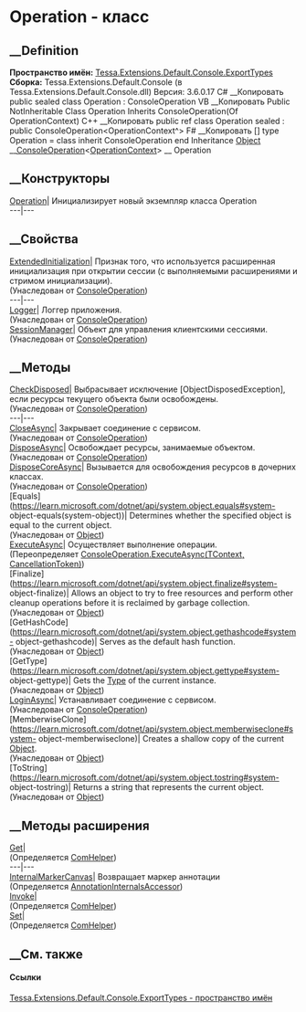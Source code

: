 # Operation - класс
##  __Definition
 **Пространство имён:**
[Tessa.Extensions.Default.Console.ExportTypes](N_Tessa_Extensions_Default_Console_ExportTypes.htm)  
 **Сборка:** Tessa.Extensions.Default.Console (в
Tessa.Extensions.Default.Console.dll) Версия: 3.6.0.17
C# __Копировать
     public sealed class Operation : ConsoleOperation<OperationContext>
VB __Копировать
     Public NotInheritable Class Operation
    	Inherits ConsoleOperation(Of OperationContext)
C++ __Копировать
     public ref class Operation sealed : public ConsoleOperation<OperationContext^>
F# __Копировать
     [<SealedAttribute>]
    type Operation = 
        class
            inherit ConsoleOperation<OperationContext>
        end
Inheritance
    [Object](https://learn.microsoft.com/dotnet/api/system.object) __[ConsoleOperation](T_Tessa_Platform_ConsoleApps_ConsoleOperation_1.htm)<[OperationContext](T_Tessa_Extensions_Default_Console_ExportTypes_OperationContext.htm)> __ Operation
##  __Конструкторы
[Operation](M_Tessa_Extensions_Default_Console_ExportTypes_Operation__ctor.htm)|
Инициализирует новый экземпляр класса Operation  
---|---  
##  __Свойства
[ExtendedInitialization](P_Tessa_Platform_ConsoleApps_ConsoleOperation_1_ExtendedInitialization.htm)|
Признак того, что используется расширенная инициализация при открытии сессии
(с выполняемыми расширениями и стримом инициализации).  
(Унаследован от
[ConsoleOperation<TContext>](T_Tessa_Platform_ConsoleApps_ConsoleOperation_1.htm))  
---|---  
[Logger](P_Tessa_Platform_ConsoleApps_ConsoleOperation_1_Logger.htm)|  Логгер
приложения.  
(Унаследован от
[ConsoleOperation<TContext>](T_Tessa_Platform_ConsoleApps_ConsoleOperation_1.htm))  
[SessionManager](P_Tessa_Platform_ConsoleApps_ConsoleOperation_1_SessionManager.htm)|
Объект для управления клиентскими сессиями.  
(Унаследован от
[ConsoleOperation<TContext>](T_Tessa_Platform_ConsoleApps_ConsoleOperation_1.htm))  
##  __Методы
[CheckDisposed](M_Tessa_Platform_ConsoleApps_ConsoleOperation_1_CheckDisposed.htm)|
Выбрасывает исключение [ObjectDisposedException], если ресурсы текущего
объекта были освобождены.  
(Унаследован от
[ConsoleOperation<TContext>](T_Tessa_Platform_ConsoleApps_ConsoleOperation_1.htm))  
---|---  
[CloseAsync](M_Tessa_Platform_ConsoleApps_ConsoleOperation_1_CloseAsync.htm)|
Закрывает соединение с сервисом.  
(Унаследован от
[ConsoleOperation<TContext>](T_Tessa_Platform_ConsoleApps_ConsoleOperation_1.htm))  
[DisposeAsync](M_Tessa_Platform_ConsoleApps_ConsoleOperation_1_DisposeAsync.htm)|
Освобождает ресурсы, занимаемые объектом.  
(Унаследован от
[ConsoleOperation<TContext>](T_Tessa_Platform_ConsoleApps_ConsoleOperation_1.htm))  
[DisposeCoreAsync](M_Tessa_Platform_ConsoleApps_ConsoleOperation_1_DisposeCoreAsync.htm)|
Вызывается для освобождения ресурсов в дочерних классах.  
(Унаследован от
[ConsoleOperation<TContext>](T_Tessa_Platform_ConsoleApps_ConsoleOperation_1.htm))  
[Equals](https://learn.microsoft.com/dotnet/api/system.object.equals#system-
object-equals\(system-object\))| Determines whether the specified object is
equal to the current object.  
(Унаследован от
[Object](https://learn.microsoft.com/dotnet/api/system.object))  
[ExecuteAsync](M_Tessa_Extensions_Default_Console_ExportTypes_Operation_ExecuteAsync.htm)|
Осуществляет выполнение операции.  
(Переопределяет [ConsoleOperation<TContext>.ExecuteAsync(TContext,
CancellationToken)](M_Tessa_Platform_ConsoleApps_ConsoleOperation_1_ExecuteAsync.htm))  
[Finalize](https://learn.microsoft.com/dotnet/api/system.object.finalize#system-
object-finalize)| Allows an object to try to free resources and perform other
cleanup operations before it is reclaimed by garbage collection.  
(Унаследован от
[Object](https://learn.microsoft.com/dotnet/api/system.object))  
[GetHashCode](https://learn.microsoft.com/dotnet/api/system.object.gethashcode#system-
object-gethashcode)| Serves as the default hash function.  
(Унаследован от
[Object](https://learn.microsoft.com/dotnet/api/system.object))  
[GetType](https://learn.microsoft.com/dotnet/api/system.object.gettype#system-
object-gettype)| Gets the
[Type](https://learn.microsoft.com/dotnet/api/system.type) of the current
instance.  
(Унаследован от
[Object](https://learn.microsoft.com/dotnet/api/system.object))  
[LoginAsync](M_Tessa_Platform_ConsoleApps_ConsoleOperation_1_LoginAsync.htm)|
Устанавливает соединение с сервисом.  
(Унаследован от
[ConsoleOperation<TContext>](T_Tessa_Platform_ConsoleApps_ConsoleOperation_1.htm))  
[MemberwiseClone](https://learn.microsoft.com/dotnet/api/system.object.memberwiseclone#system-
object-memberwiseclone)| Creates a shallow copy of the current
[Object](https://learn.microsoft.com/dotnet/api/system.object).  
(Унаследован от
[Object](https://learn.microsoft.com/dotnet/api/system.object))  
[ToString](https://learn.microsoft.com/dotnet/api/system.object.tostring#system-
object-tostring)| Returns a string that represents the current object.  
(Унаследован от
[Object](https://learn.microsoft.com/dotnet/api/system.object))  
##  __Методы расширения
[Get](M_Tessa_Extensions_Default_Client_EDS_ComHelper_Get.htm)|  
(Определяется
[ComHelper](T_Tessa_Extensions_Default_Client_EDS_ComHelper.htm))  
---|---  
[InternalMarkerCanvas](M_Tessa_UI_Views_Charting_Annotations_AnnotationInternalsAccessor_InternalMarkerCanvas.htm)|
Возвращает маркер аннотации  
(Определяется
[AnnotationInternalsAccessor](T_Tessa_UI_Views_Charting_Annotations_AnnotationInternalsAccessor.htm))  
[Invoke](M_Tessa_Extensions_Default_Client_EDS_ComHelper_Invoke.htm)|  
(Определяется
[ComHelper](T_Tessa_Extensions_Default_Client_EDS_ComHelper.htm))  
[Set](M_Tessa_Extensions_Default_Client_EDS_ComHelper_Set.htm)|  
(Определяется
[ComHelper](T_Tessa_Extensions_Default_Client_EDS_ComHelper.htm))  
##  __См. также
#### Ссылки
[Tessa.Extensions.Default.Console.ExportTypes - пространство
имён](N_Tessa_Extensions_Default_Console_ExportTypes.htm)
